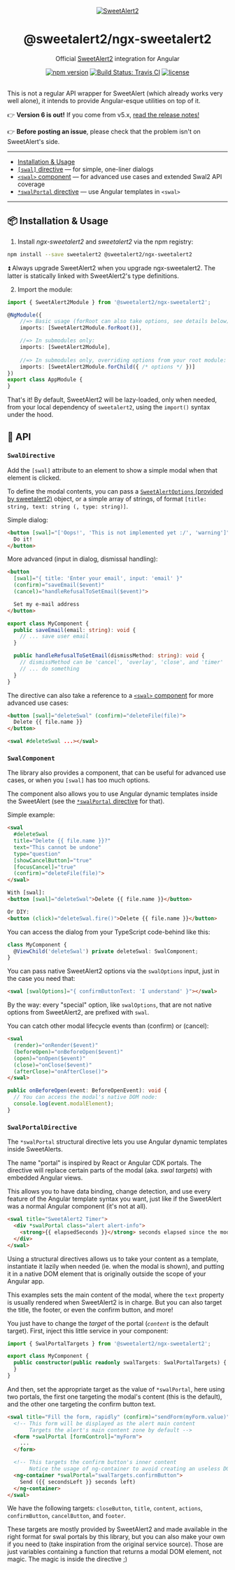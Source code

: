 <p align="center">
  <a href="https://sweetalert2.github.io">
    <img src="ngx-sweetalert2-logo.png" alt="SweetAlert2">
  </a>
</p>
<h1 align="center">@sweetalert2/ngx-sweetalert2</h1>

<p align="center">
  Official <a href="https://sweetalert2.github.io">SweetAlert2</a> integration for Angular
</p>
<p align="center">
    <a href="https://www.npmjs.com/package/@sweetalert2/ngx-sweetalert2"><img alt="npm version" src="https://img.shields.io/npm/v/@sweetalert2/ngx-sweetalert2.svg?style=flat-square"></a>
    <a href="https://travis-ci.org/sweetalert2/ngx-sweetalert2"><img alt="Build Status: Travis CI" src="https://img.shields.io/travis/sweetalert2/ngx-sweetalert2.svg?style=flat-square"></a>
    <a href="LICENSE"><img alt="license" src="https://img.shields.io/github/license/sweetalert2/ngx-sweetalert2.svg?style=flat-square"></a>
</p>

<br>
This is not a regular API wrapper for SweetAlert (which already works very well alone), it intends to provide Angular-esque utilities on top of it.

:point_right: **Version 6 is out!** If you come from v5.x, [read the release notes!](https://github.com/sweetalert2/ngx-sweetalert2/releases/tag/v6.0.0)

:point_right: **Before posting an issue**, please check that the problem isn't on SweetAlert's side.

----------------

 - [Installation & Usage](#package-installation--usage)
 - [`[swal]` directive](#swaldirective) — for simple, one-liner dialogs
 - [`<swal>` component](#swalcomponent) — for advanced use cases and extended Swal2 API coverage
 - [`*swalPortal` directive](#swalportaldirective) — use Angular templates in `<swal>`

----------------

## :package: Installation & Usage

1) Install _ngx-sweetalert2_ and _sweetalert2_ via the npm registry:

```sh
npm install --save sweetalert2 @sweetalert2/ngx-sweetalert2
```

:arrow_double_up: Always upgrade SweetAlert2 when you upgrade ngx-sweetalert2. The latter is statically linked with SweetAlert2's type definitions.

2) Import the module:

```typescript
import { SweetAlert2Module } from '@sweetalert2/ngx-sweetalert2';

@NgModule({
    //=> Basic usage (forRoot can also take options, see details below)
    imports: [SweetAlert2Module.forRoot()],

    //=> In submodules only:
    imports: [SweetAlert2Module],
    
    //=> In submodules only, overriding options from your root module:
    imports: [SweetAlert2Module.forChild({ /* options */ })]
})
export class AppModule {
}
```

That's it! By default, SweetAlert2 will be lazy-loaded, only when needed, from your local dependency of `sweetalert2`, using the `import()` syntax under the hood.

## :link: API

### `SwalDirective`

Add the `[swal]` attribute to an element to show a simple modal when that element is clicked.

To define the modal contents, you can pass a [`SweetAlertOptions` (provided by sweetalert2)](https://github.com/sweetalert2/sweetalert2/blob/master/sweetalert2.d.ts) object,
or a simple array of strings, of format `[title: string, text: string (, type: string)]`.

Simple dialog:

```html
<button [swal]="['Oops!', 'This is not implemented yet :/', 'warning']">
  Do it!
</button>
```

More advanced (input in dialog, dismissal handling):

```html
<button
  [swal]="{ title: 'Enter your email', input: 'email' }"
  (confirm)="saveEmail($event)"
  (cancel)="handleRefusalToSetEmail($event)">

  Set my e-mail address
</button>
```

```typescript
export class MyComponent {
  public saveEmail(email: string): void {
    // ... save user email
  }

  public handleRefusalToSetEmail(dismissMethod: string): void {
    // dismissMethod can be 'cancel', 'overlay', 'close', and 'timer'
    // ... do something
  }
}
```

The directive can also take a reference to a [`<swal>` component](#swalcomponent) for more advanced use cases:

```html
<button [swal]="deleteSwal" (confirm)="deleteFile(file)">
  Delete {{ file.name }}
</button>

<swal #deleteSwal ...></swal>
```

### `SwalComponent`

The library also provides a component, that can be useful for advanced use cases, or when you `[swal]`
has too much options.

The component also allows you to use Angular dynamic templates inside the SweetAlert (see the
[`*swalPortal` directive](#swalportaldirective) for that).

Simple example:

```html
<swal
  #deleteSwal
  title="Delete {{ file.name }}?"
  text="This cannot be undone"
  type="question"
  [showCancelButton]="true"
  [focusCancel]="true"
  (confirm)="deleteFile(file)">
</swal>

With [swal]:
<button [swal]="deleteSwal">Delete {{ file.name }}</button>

Or DIY:
<button (click)="deleteSwal.fire()">Delete {{ file.name }}</button>
```

You can access the dialog from your TypeScript code-behind like this:

```typescript
class MyComponent {
  @ViewChild('deleteSwal') private deleteSwal: SwalComponent;
}
```

You can pass native SweetAlert2 options via the `swalOptions` input, just in the case you need that:

```html
<swal [swalOptions]="{ confirmButtonText: 'I understand' }"></swal>
```

By the way: every "special" option, like `swalOptions`, that are not native options from SweetAlert2,
are prefixed with `swal`.

You can catch other modal lifecycle events than (confirm) or (cancel):

```html
<swal 
  (render)="onRender($event)"
  (beforeOpen)="onBeforeOpen($event)"
  (open)="onOpen($event)"
  (close)="onClose($event)"
  (afterClose)="onAfterClose()">
</swal>
```

```typescript
public onBeforeOpen(event: BeforeOpenEvent): void {
  // You can access the modal's native DOM node:
  console.log(event.modalElement);
}
```

### `SwalPortalDirective`

The `*swalPortal` structural directive lets you use Angular dynamic templates inside SweetAlerts.

The name "portal" is inspired by React or Angular CDK portals.
The directive will replace certain parts of the modal (aka. _swal targets_) with embedded Angular views.

This allows you to have data binding, change detection, and use every feature of the Angular template syntax
you want, just like if the SweetAlert was a normal Angular component (it's not at all).

```html
<swal title="SweetAlert2 Timer">
  <div *swalPortal class="alert alert-info">
    <strong>{{ elapsedSeconds }}</strong> seconds elapsed since the modal was opened.
  </div>
</swal>
```

Using a structural directives allows us to take your content as a template, instantiate it lazily when needed
(ie. when the modal is shown), and putting it in a native DOM element that is originally outside the scope of
your Angular app.

This examples sets the main content of the modal, where the `text` property is usually rendered when SweetAlert2
is in charge.
But you can also target the title, the footer, or even the confirm button, and more!

You just have to change the _target_ of the portal (_`content`_ is the default target).
First, inject this little service in your component:

```typescript
import { SwalPortalTargets } from '@sweetalert2/ngx-sweetalert2';

export class MyComponent {
  public constructor(public readonly swalTargets: SwalPortalTargets) {
  }
}
```

And then, set the appropriate target as the value of `*swalPortal`, here using two portals, the first one
targeting the modal's content (this is the default), and the other one targeting the confirm button text.

```html
<swal title="Fill the form, rapidly" (confirm)="sendForm(myForm.value)">
  <!-- This form will be displayed as the alert main content
       Targets the alert's main content zone by default -->
  <form *swalPortal [formControl]="myForm">
    ...
  </form>

  <!-- This targets the confirm button's inner content
       Notice the usage of ng-container to avoid creating an useless DOM element inside the button -->
  <ng-container *swalPortal="swalTargets.confirmButton">
    Send ({{ secondsLeft }} seconds left)
  </ng-container>
</swal>
```

We have the following targets: `closeButton`, `title`, `content`, `actions`, `confirmButton`, `cancelButton`, and `footer`.

These targets are mostly provided by SweetAlert2 and made available in the right format for swal portals by
this library, but you can also make your own if you need to (take inspiration from the original service source).
Those are just variables containing a function that returns a modal DOM element, not magic.
The magic is inside the directive ;)
